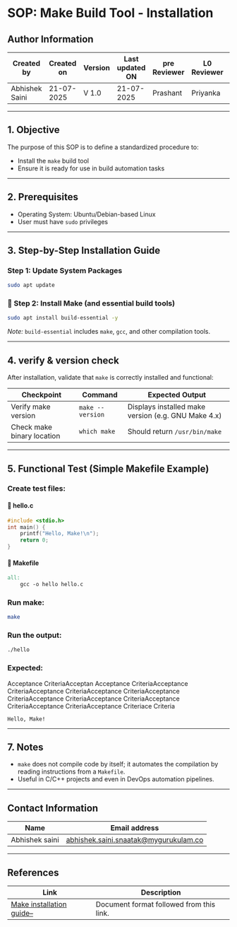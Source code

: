 # SOP: Make Build Tool - Installation

## Author Information

| Created by      | Created on         | Version          | Last updated ON   | pre Reviewer       | L0 Reviewer     | L1 Reviewer        | L2 Reviewer       |
|-----------------|--------------------|------------------|-------------------|--------------------|-----------------|--------------------|-------------------|
| Abhishek Saini  | 21-07-2025         | V 1.0            | 21-07-2025        | Prashant           | Priyanka        | Rishabh Sharma     | Piyush Upadhyay   |

---

## 1. Objective

The purpose of this SOP is to define a standardized procedure to:

- Install the `make` build tool
- Ensure it is ready for use in build automation tasks

---

##  2. Prerequisites

- Operating System: Ubuntu/Debian-based Linux
- User must have `sudo` privileges

---

## 3. Step-by-Step Installation Guide

###  Step 1: Update System Packages

```bash
sudo apt update
```

### 🔹 Step 2: Install Make (and essential build tools)

```bash
sudo apt install build-essential -y
```

*Note:* `build-essential` includes `make`, `gcc`, and other compilation tools.

---

## 4. verify & version check

After installation, validate that `make` is correctly installed and functional:

| Checkpoint                      | Command                           | Expected Output                                    |
|---------------------------------|-----------------------------------|----------------------------------------------------|
| Verify make version             | `make --version`                  | Displays installed make version (e.g. GNU Make 4.x)|
| Check make binary location      | `which make`                      | Should return `/usr/bin/make`                     |

---

## 5. Functional Test (Simple Makefile Example)

### Create test files:

#### 🔸 hello.c

```c
#include <stdio.h>
int main() {
    printf("Hello, Make!\n");
    return 0;
}
```

#### 🔸 Makefile

```makefile
all:
	gcc -o hello hello.c
```

### Run make:

```bash
make
```

### Run the output:

```bash
./hello
```

### Expected:
Acceptance CriteriaAcceptan Acceptance CriteriaAcceptance CriteriaAcceptance CriteriaAcceptance CriteriaAcceptance CriteriaAcceptance CriteriaAcceptance CriteriaAcceptance CriteriaAcceptance CriteriaAcceptance Criteriace Criteria
```text
Hello, Make!
```
---

##  7. Notes

- `make` does not compile code by itself; it automates the compilation by reading instructions from a `Makefile`.
- Useful in C/C++ projects and even in DevOps automation pipelines.

- --

## Contact Information

| **Name**           | **Email address**                         |
|--------------------|--------------------------------------------|
| Abhishek saini    | abhishek.saini.snaatak@mygurukulam.co |

---

## References

| **Link**                                                                 | **Description**                                   |
|--------------------------------------------------------------------------|---------------------------------------------------|
| [Make installation guide– ](https://www.tutorialspoint.com/makefile/index.htm) | Document format followed from this link.          |

